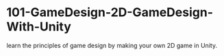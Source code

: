 101-GameDesign-2D-GameDesign-With-Unity
=======================================

learn the principles of game design by making your own 2D game in Unity.
